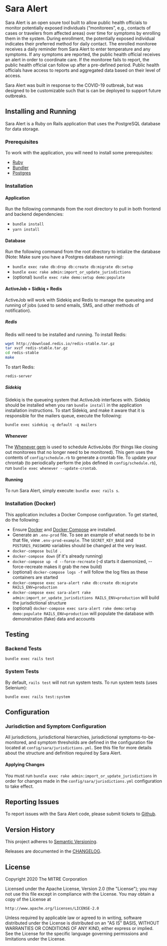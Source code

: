 # Sara Alert

Sara Alert is an open soure tool built to allow public health officials to monitor potentially exposed individuals (“monitorees”, e.g., contacts of cases or travelers from affected areas) over time for symptoms by enrolling them in the system. During enrollment, the potentially exposed individual indicates their preferred method for daily contact. The enrolled monitoree receives a daily reminder from Sara Alert to enter temperature and any symptoms. If any symptoms are reported, the public health official receives an alert in order to coordinate care. If the monitoree fails to report, the public health official can follow up after a pre-defined period. Public health officials have access to reports and aggregated data based on their level of access.

Sara Alert was built in response to the COVID-19 outbreak, but was designed to be customizable such that is can be deployed to support future outbreaks.

## Installing and Running

Sara Alert is a Ruby on Rails application that uses the PostgreSQL database for data storage.

### Prerequisites

To work with the application, you will need to install some prerequisites:

* [Ruby](https://www.ruby-lang.org/)
* [Bundler](http://bundler.io/)
* [Postgres](http://www.postgresql.org/)

### Installation

#### Application

Run the following commands from the root directory to pull in both frontend and backend dependencies:

* `bundle install`
* `yarn install`

#### Database

Run the following command from the root directory to intialize the database (Note: Make sure you have a Postgres database running):

* `bundle exec rake db:drop db:create db:migrate db:setup`
* `bundle exec rake admin:import_or_update_jurisdictions`
* (optional) `bundle exec rake demo:setup demo:populate`

#### ActiveJob + Sidkiq + Redis

ActiveJob will work with Sidekiq and Redis to manage the queueing and running of jobs (used to send emails, SMS, and other methods of notification).

##### Redis

Redis will need to be installed and running. To install Redis:

```bash
wget http://download.redis.io/redis-stable.tar.gz
tar xvzf redis-stable.tar.gz
cd redis-stable
make
```

To start Redis:

```
redis-server
```

##### Sidekiq

Sidekiq is the queueing system that ActiveJob interfaces with. Sidekiq should be installed when you ran `bundle install` in the application installation instructions. To start Sidekiq, and make it aware that it is responsible for the mailers queue, execute the following:

```
bundle exec sidekiq -q default -q mailers
```

#### Whenever

The [Whenever gem](https://github.com/javan/whenever) is used to schedule ActiveJobs (for things like closing out monitorees that no longer need to be monitored). This gem uses the contents of `config/schedule.rb` to generate a crontab file.
To update your chrontab (to periodically perform the jobs defined in `config/schedule.rb`), run `bundle exec whenever --update-crontab`.

#### Running

To run Sara Alert, simply execute: `bundle exec rails s`.

### Installation (Docker)

This application includes a Docker Compose configuration. To get started, do the following:

* Ensure [Docker](https://docs.docker.com/get-docker/) and [Docker Compose](https://docs.docker.com/compose/install/) are installed.
* Generate an `.env-prod` file. To see an example of what needs to be in that file, view `.env-prod-example`. The `SECRET_KEY_BASE` and `POSTGRES_PASSWORD` variables should be changed at the very least.
* `docker-compose build .`
* `docker-compose down` (if it's already running)
* `docker-compose up -d --force-recreate` (-d starts it daemonized, --force-recreate makes it grab the new build)
* (optional) `docker-compose logs -f` will follow the log files as these containers are started
* `docker-compose exec sara-alert rake db:create db:migrate RAILS_ENV=production`
* `docker-compose exec sara-alert rake admin:import_or_update_jurisdictions RAILS_ENV=production` will build the jurisdictional structure
* (optional) `docker-compose exec sara-alert rake demo:setup demo:populate RAILS_ENV=production` will populate the database with demonstration (fake) data and accounts

## Testing

### Backend Tests

```
bundle exec rails test
```

### System Tests

By default, `rails test` will not run system tests. To run system tests (uses Selenium):

```
bundle exec rails test:system
```

## Configuration

### Jurisdiction and Symptom Configuration

All jurisdictions, jurisdictional hierarchies, jurisdictional symptoms-to-be-monitored, and symptom thresholds are defined in the configuration file located at `config/sara/jurisdictions.yml`. See this file for more details about the structure and definition required by Sara Alert.

#### Applying Changes

You must run `bundle exec rake admin:import_or_update_jurisdictions` in order for changes made in the `config/sara/jurisdictions.yml` configuration to take effect.

## Reporting Issues

To report issues with the Sara Alert code, please submit tickets to [Github](https://github.com/SaraAlert/SaraAlert/issues).

## Version History

This project adheres to [Semantic Versioning](http://semver.org/).

Releases are documented in the [CHANGELOG](https://github.com/SaraAlert/SaraAlert/blob/master/CHANGELOG.md).

## License

Copyright 2020 The MITRE Corporation

Licensed under the Apache License, Version 2.0 (the "License"); you may not use this file except in compliance with the License. You may obtain a copy of the License at

```
http://www.apache.org/licenses/LICENSE-2.0
```

Unless required by applicable law or agreed to in writing, software distributed under the License is distributed on an "AS IS" BASIS, WITHOUT WARRANTIES OR CONDITIONS OF ANY KIND, either express or implied. See the License for the specific language governing permissions and limitations under the License.
